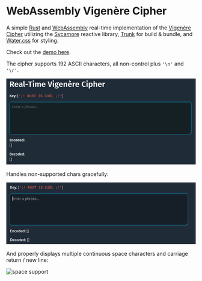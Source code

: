 # WebAssembly Vigenère Cipher

A simple [Rust] and [WebAssembly] real-time implementation of the [Vigenère Cipher] utilizing the [Sycamore] reactive library, [Trunk] for build & bundle, and [Water.css] for styling.

Check out the [demo here].

The cipher supports 192 ASCII characters, all non-control plus `'\n'` and `'\r'`.

![char support](/img/demo-1.gif)

Handles non-supported chars gracefully:

![error handling](/img/demo-2.gif)

And properly displays multiple continuous space characters and carriage return / new line:

![space support](/img/demo-4.gif)

[WebAssembly]:https://webassembly.org/
[Sycamore]:https://sycamore-rs.netlify.app/
[Rust]:https://www.rust-lang.org
[Vigenère Cipher]:https://en.wikipedia.org/wiki/Vigen%C3%A8re_cipher
[demo here]:https://wasm-vigenere-cipher.onrender.com/
[Water.css]:https://watercss.kognise.dev/
[Trunk]:https://trunkrs.dev/
